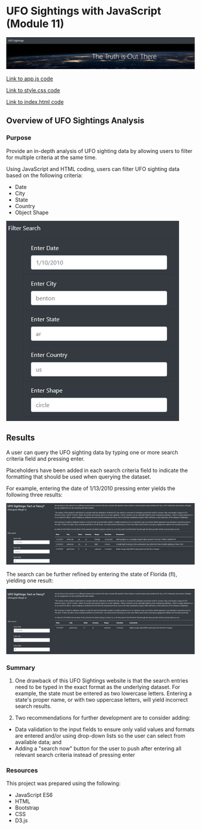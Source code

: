 # UFO Sightings with JavaScript (Module 11)

![banner](static/images/banner.PNG)

[Link to app.js code](static/js/app.js)

[Link to style.css code](static/css/style.css)

[Link to index.html code](index.html)

## Overview of UFO Sightings Analysis

### Purpose
Provide an in-depth analysis of UFO sighting data by allowing users to filter for multiple criteria at the same time. 

Using JavaScript and HTML coding, users can filter UFO sighting data based on the following criteria:

* Date
* City
* State
* Country
* Object Shape

![search_criteria](static/images/criteria.PNG)

## Results

A user can query the UFO sighting data by typing one or more search criteria field and pressing enter.  

Placeholders have been added in each search criteria field to indicate the formatting that should be used when querying the dataset.

For example, entering the date of 1/13/2010 pressing enter yields the following three results:

![search_results1](static/images/search1.PNG)

The search can be further refined by entering the state of Florida (fl), yielding one result:

![search_results2](static/images/search2.PNG)


### Summary

1. One drawback of this UFO Sightings website is that the search entries need to be typed in the exact format as the underlying dataset.  For example, the state must be entered as two lowercase letters.  Entering a state's proper name, or with two uppercase letters, will yield incorrect search results.

2. Two recommendations for further development are to consider adding:
* Data validation to the input fields to ensure only valid values and formats are entered and/or using drop-down lists so the user can select from available data; and
* Adding a "search now" button for the user to push after entering all relevant search criteria instead of pressing enter

### Resources

This project was prepared using the following:
* JavaScript ES6
* HTML
* Bootstrap
* CSS
* D3.js


